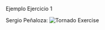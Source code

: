 Ejemplo Ejercicio 1

Sergio Peñaloza:
![Tornado Exercise](https://github.com/SergioPenaloza0507/CG-2023-2-UPB/assets/50851215/c99ec011-e0e3-488f-aa52-0dbc9bd24fac)
